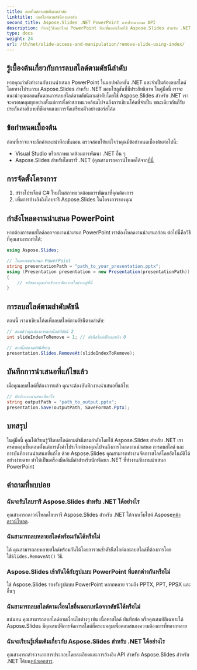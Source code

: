```yaml
---
title: ลบสไลด์ตามดัชนีตามลำดับ
linktitle: ลบสไลด์ตามดัชนีตามลำดับ
second_title: Aspose.Slides .NET PowerPoint การประมวลผล API
description: เรียนรู้วิธีลบสไลด์ PowerPoint ทีละขั้นตอนโดยใช้ Aspose.Slides สำหรับ .NET คู่มือของเราให้คำแนะนำที่ชัดเจนและซอร์สโค้ดที่สมบูรณ์เพื่อช่วยคุณลบสไลด์โดยทางโปรแกรมตามดัชนีตามลำดับ
type: docs
weight: 24
url: /th/net/slide-access-and-manipulation/remove-slide-using-index/
---
```


## รู้เบื้องต้นเกี่ยวกับการลบสไลด์ตามดัชนีลำดับ

หากคุณกำลังทำงานกับงานนำเสนอ PowerPoint ในแอปพลิเคชัน .NET และจำเป็นต้องลบสไลด์โดยทางโปรแกรม Aspose.Slides สำหรับ .NET มอบโซลูชันที่มีประสิทธิภาพ ในคู่มือนี้ เราจะแนะนำคุณตลอดขั้นตอนการลบสไลด์ตามดัชนีตามลำดับโดยใช้ Aspose.Slides สำหรับ .NET เราจะครอบคลุมทุกอย่างตั้งแต่การตั้งค่าสภาพแวดล้อมไปจนถึงการเขียนโค้ดที่จำเป็น ขณะเดียวกันก็รับประกันคำอธิบายที่ชัดเจนและการจัดเตรียมตัวอย่างซอร์สโค้ด

## ข้อกำหนดเบื้องต้น

ก่อนที่เราจะเจาะลึกคำแนะนำทีละขั้นตอน ตรวจสอบให้แน่ใจว่าคุณมีข้อกำหนดเบื้องต้นต่อไปนี้:

- Visual Studio หรือสภาพแวดล้อมการพัฒนา .NET อื่น ๆ
-  Aspose.Slides สำหรับไลบรารี .NET (คุณสามารถดาวน์โหลดได้จาก[ที่นี่](https://releases.aspose.com/slides/net/)

## การจัดตั้งโครงการ

1. สร้างโปรเจ็กต์ C# ใหม่ในสภาพแวดล้อมการพัฒนาที่คุณต้องการ
2. เพิ่มการอ้างอิงถึงไลบรารี Aspose.Slides ในโครงการของคุณ

## กำลังโหลดงานนำเสนอ PowerPoint

หากต้องการลบสไลด์ออกจากงานนำเสนอ PowerPoint เราต้องโหลดงานนำเสนอก่อน ต่อไปนี้คือวิธีที่คุณสามารถทำได้:

```csharp
using Aspose.Slides;

// โหลดงานนำเสนอ PowerPoint
string presentationPath = "path_to_your_presentation.pptx";
using (Presentation presentation = new Presentation(presentationPath))
{
    // รหัสของคุณสำหรับการจัดการสไลด์จะอยู่ที่นี่
}
```

## การลบสไลด์ตามลำดับดัชนี

ตอนนี้ เรามาเขียนโค้ดเพื่อลบสไลด์ตามดัชนีตามลำดับ:

```csharp
// สมมติว่าคุณต้องการลบสไลด์ที่ดัชนี 2
int slideIndexToRemove = 1; // ดัชนีสไลด์เป็นแบบอิง 0

// ลบสไลด์ตามดัชนีที่ระบุ
presentation.Slides.RemoveAt(slideIndexToRemove);
```

## บันทึกการนำเสนอที่แก้ไขแล้ว

เมื่อคุณลบสไลด์ที่ต้องการแล้ว คุณจะต้องบันทึกงานนำเสนอที่แก้ไข:

```csharp
// บันทึกงานนำเสนอที่แก้ไข
string outputPath = "path_to_output.pptx";
presentation.Save(outputPath, SaveFormat.Pptx);
```

## บทสรุป

ในคู่มือนี้ คุณได้เรียนรู้วิธีลบสไลด์ตามดัชนีตามลำดับโดยใช้ Aspose.Slides สำหรับ .NET เราครอบคลุมขั้นตอนตั้งแต่การตั้งค่าโปรเจ็กต์ของคุณไปจนถึงการโหลดงานนำเสนอ การลบสไลด์ และการบันทึกงานนำเสนอที่แก้ไข ด้วย Aspose.Slides คุณสามารถทำงานจัดการสไลด์โดยอัตโนมัติได้อย่างง่ายดาย ทำให้เป็นเครื่องมืออันมีค่าสำหรับนักพัฒนา .NET ที่ทำงานกับงานนำเสนอ PowerPoint

## คำถามที่พบบ่อย

### ฉันจะรับไลบรารี Aspose.Slides สำหรับ .NET ได้อย่างไร

 คุณสามารถดาวน์โหลดไลบรารี Aspose.Slides สำหรับ .NET ได้จากเว็บไซต์ Aspose[หน้าดาวน์โหลด](https://releases.aspose.com/slides/net/).

### ฉันสามารถลบหลายสไลด์พร้อมกันได้หรือไม่

 ได้ คุณสามารถลบหลายสไลด์พร้อมกันได้โดยการวนซ้ำดัชนีสไลด์และลบสไลด์ที่ต้องการโดยใช้`Slides.RemoveAt()` วิธี.

### Aspose.Slides เข้ากันได้กับรูปแบบ PowerPoint ที่แตกต่างกันหรือไม่

ใช่ Aspose.Slides รองรับรูปแบบ PowerPoint หลากหลาย รวมถึง PPTX, PPT, PPSX และอื่นๆ

### ฉันสามารถลบสไลด์ตามเงื่อนไขอื่นนอกเหนือจากดัชนีได้หรือไม่

แน่นอน คุณสามารถลบสไลด์ตามเงื่อนไขต่างๆ เช่น เนื้อหาสไลด์ บันทึกย่อ หรือคุณสมบัติเฉพาะได้ Aspose.Slides มีคุณสมบัติการจัดการสไลด์ที่ครอบคลุมเพื่อตอบสนองความต้องการที่หลากหลาย

### ฉันจะเรียนรู้เพิ่มเติมเกี่ยวกับ Aspose.Slides สำหรับ .NET ได้อย่างไร

 คุณสามารถสำรวจเอกสารประกอบโดยละเอียดและการอ้างอิง API สำหรับ Aspose.Slides สำหรับ .NET ได้บน[หน้าเอกสาร](https://reference.aspose.com/slides/net/).